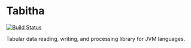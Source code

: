 # Tabitha

[![Build Status](https://travis-ci.com/Widen/tabitha.svg?token=UKs7oqY6xCy4WamxJFLH&branch=master)](https://travis-ci.com/Widen/tabitha)

Tabular data reading, writing, and processing library for JVM languages.
